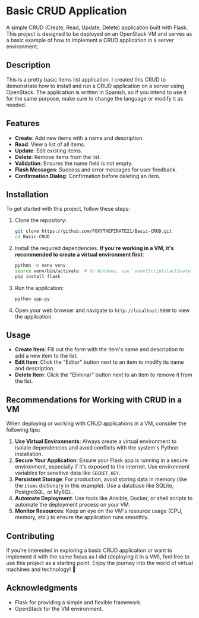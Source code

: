 # Basic CRUD Application

A simple CRUD (Create, Read, Update, Delete) application built with Flask. This project is designed to be deployed on an OpenStack VM and serves as a basic example of how to implement a CRUD application in a server environment.

## Description

This is a pretty basic items list application. I created this CRUD to demonstrate how to install and run a CRUD application on a server using OpenStack. The application is written in Spanish, so if you intend to use it for the same purpose, make sure to change the language or modify it as needed.

## Features

- **Create**: Add new items with a name and description.
- **Read**: View a list of all items.
- **Update**: Edit existing items.
- **Delete**: Remove items from the list.
- **Validation**: Ensures the name field is not empty.
- **Flash Messages**: Success and error messages for user feedback.
- **Confirmation Dialog**: Confirmation before deleting an item.

## Installation

To get started with this project, follow these steps:

1. Clone the repository:
   ```bash
   git clone https://github.com/FOXYTHEPIRATE21/Basic-CRUD.git
   cd Basic-CRUD
   ```

2. Install the required dependencies. **If you're working in a VM, it's recommended to create a virtual environment first**:
   ```bash
   python -m venv venv
   source venv/bin/activate  # On Windows, use `venv\Scripts\activate`
   pip install flask
   ```

3. Run the application:
   ```bash
   python app.py
   ```

4. Open your web browser and navigate to `http://localhost:5000` to view the application.

## Usage

- **Create Item**: Fill out the form with the item's name and description to add a new item to the list.
- **Edit Item**: Click the "Editar" button next to an item to modify its name and description.
- **Delete Item**: Click the "Eliminar" button next to an item to remove it from the list.

## Recommendations for Working with CRUD in a VM

When deploying or working with CRUD applications in a VM, consider the following tips:

1. **Use Virtual Environments**: Always create a virtual environment to isolate dependencies and avoid conflicts with the system's Python installation.
2. **Secure Your Application**: Ensure your Flask app is running in a secure environment, especially if it's exposed to the internet. Use environment variables for sensitive data like `SECRET_KEY`.
3. **Persistent Storage**: For production, avoid storing data in memory (like the `items` dictionary in this example). Use a database like SQLite, PostgreSQL, or MySQL.
4. **Automate Deployment**: Use tools like Ansible, Docker, or shell scripts to automate the deployment process on your VM.
5. **Monitor Resources**: Keep an eye on the VM's resource usage (CPU, memory, etc.) to ensure the application runs smoothly.

## Contributing

If you're interested in exploring a basic CRUD application or want to implement it with the same focus as I did (deploying it in a VM), feel free to use this project as a starting point. Enjoy the journey into the world of virtual machines and technology! 🚀

## Acknowledgments

- Flask for providing a simple and flexible framework.
- OpenStack for the VM environment.